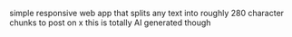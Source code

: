 simple responsive web app that splits any text into roughly 280 character chunks to post on x
this is totally AI generated though
